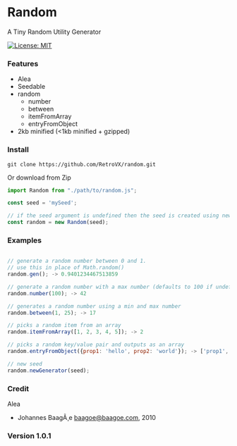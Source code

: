 # Random

A Tiny Random Utility Generator

[![License: MIT](https://img.shields.io/badge/License-MIT-green.svg)](https://opensource.org/licenses/MIT)

### Features

* Alea
* Seedable
* random
    * number
    * between
    * itemFromArray
    * entryFromObject
* 2kb minified (<1kb minified + gzipped)

### Install

```
git clone https://github.com/RetroVX/random.git
```
Or download from Zip

```javascript
import Random from "./path/to/random.js";

const seed = 'mySeed';

// if the seed argument is undefined then the seed is created using new Date().getTime();
const random = new Random(seed);
```

### Examples

```javascript

// generate a random number between 0 and 1.
// use this in place of Math.random()
random.gen(); -> 0.9401234467513859

// generate a random number with a max number (defaults to 100 if undefined)
random.number(100); -> 42

// generates a random number using a min and max number
random.between(1, 25); -> 17

// picks a random item from an array
random.itemFromArray([1, 2, 3, 4, 5]); -> 2

// picks a random key/value pair and outputs as an array
random.entryFromObject({prop1: 'hello', prop2: 'world'}); -> ['prop1', 'hello']

// new seed
random.newGenerator(seed);

```

### Credit
Alea
 * Johannes BaagÃ¸e <baagoe@baagoe.com>, 2010

### Version 1.0.1
